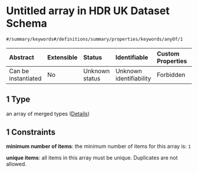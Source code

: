 # Untitled array in HDR UK Dataset Schema

```txt
#/summary/keywords#/definitions/summary/properties/keywords/anyOf/1
```



| Abstract            | Extensible | Status         | Identifiable            | Custom Properties | Additional Properties | Access Restrictions | Defined In                                                                                        |
| :------------------ | :--------- | :------------- | :---------------------- | :---------------- | :-------------------- | :------------------ | :------------------------------------------------------------------------------------------------ |
| Can be instantiated | No         | Unknown status | Unknown identifiability | Forbidden         | Allowed               | none                | [dataset.schema.json*](../../../schema/dataset/latest/dataset.schema.json "open original schema") |

## 1 Type

an array of merged types ([Details](dataset-definitions-summary-properties-keywords-anyof-1-items.md))

## 1 Constraints

**minimum number of items**: the minimum number of items for this array is: `1`

**unique items**: all items in this array must be unique. Duplicates are not allowed.
